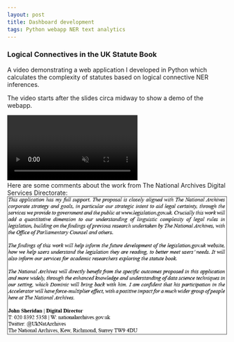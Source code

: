 ```yaml
---
layout: post
title: Dashboard development
tags: Python webapp NER text analytics
---
```


### Logical Connectives in the UK Statute Book

A video demonstrating a web application I developed in Python which calculates the complexity of statutes based on logical connective NER inferences. 

The video starts after the slides circa midway to show a demo of the webapp.

<video loop="true" muted autoplay controls>
    <source src="/assets/videos/lcituksbvideo.mp4#t=176,410" type="video/mp4">
</video>
<br>
Here are some comments about the work from The National Archives Digital Services Directorate:
<br>
<style>
img {
  border: 1px solid #555;
}
</style>

<img src='/assets/images/comments.png' style='display: block; margin: 0 auto'>
